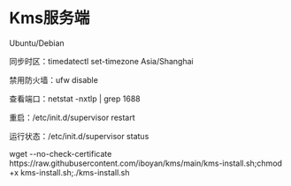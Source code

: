 # Kms服务端
<p>Ubuntu/Debian</p>
<p>同步时区：timedatectl set-timezone Asia/Shanghai</p>
<p>禁用防火墙：ufw disable</p>
<p>查看端口：netstat -nxtlp | grep 1688</p>
<p>重启：/etc/init.d/supervisor restart</p>
<p>运行状态：/etc/init.d/supervisor status</p>
<span>wget --no-check-certificate https://raw.githubusercontent.com/iboyan/kms/main/kms-install.sh;chmod +x kms-install.sh;./kms-install.sh</span>